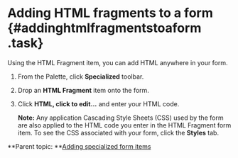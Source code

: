 # Adding HTML fragments to a form {#addinghtmlfragmentstoaform .task}

Using the HTML Fragment item, you can add HTML anywhere in your form.

1.  From the Palette, click **Specialized** toolbar.

2.  Drop an **HTML Fragment** item onto the form.

3.  Click **HTML, click to edit...** and enter your HTML code.

    **Note:** Any application Cascading Style Sheets \(CSS\) used by the form are also applied to the HTML code you enter in the HTML Fragment form item. To see the CSS associated with your form, click the **Styles** tab.


**Parent topic: **[Adding specialized form items](wi_introduction_to_specialized_form_items.md)

